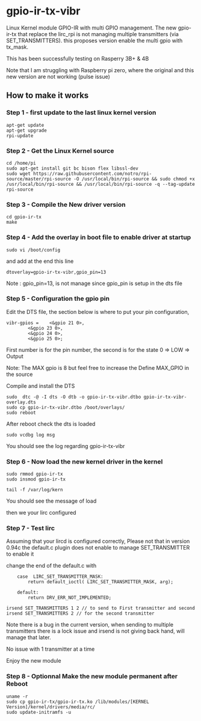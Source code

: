 # gpio-ir-tx-vibr
Linux Kernel module GPIO-IR with multi GPIO management.
The new gpio-ir-tx that replace the lirc_rpi is not managing multiple transmitters (via SET_TRANSMITTERS). this proposes version enable the multi gpio with tx_mask.

This has been successfully testing on
Rasperry 3B+ & 4B

Note that I am struggling with Raspberry pi zero, where the original and this new version are not working (pulse issue)

## How to make it works

### Step 1 - first update to the last linux kernel version
```
apt-get update
apt-get upgrade
rpi-update
```

### Step 2 - Get the Linux  Kernel source
```
cd /home/pi
sudo apt-get install git bc bison flex libssl-dev
sudo wget https://raw.githubusercontent.com/notro/rpi-source/master/rpi-source -O /usr/local/bin/rpi-source && sudo chmod +x /usr/local/bin/rpi-source && /usr/local/bin/rpi-source -q --tag-update
rpi-source
```

### Step 3 - Compile the New driver version
```
cd gpio-ir-tx
make
```

### Step 4 - Add the overlay in boot file to enable driver at startup
```
sudo vi /boot/config
```
and add at the end this line
```
dtoverlay=gpio-ir-tx-vibr,gpio_pin=13
```
Note : gpio_pin=13, is not manage since gpio_pin is setup in the dts file 

### Step 5 - Configuration the gpio pin

Edit the DTS file, the section below is where to put your pin configuration,
```
vibr-gpios = 	<&gpio 21 0>,
		<&gpio 23 0>,
		<&gpio 24 0>,
		<&gpio 25 0>;
```              
First number is for the pin number, the second is for the state 0 => LOW => Output

Note: The MAX gpio is 8 but feel free to increase the Define MAX_GPIO in the source

Compile and install the DTS 
```
sudo  dtc -@ -I dts -O dtb -o gpio-ir-tx-vibr.dtbo gpio-ir-tx-vibr-overlay.dts
sudo cp gpio-ir-tx-vibr.dtbo /boot/overlays/
sudo reboot 
```

After reboot check the dts is loaded
```
sudo vcdbg log msg
```
You should see the log regarding gpio-ir-tx-vibr



### Step 6 - Now load the new kernel driver in the kernel 
```
sudo rmmod gpio-ir-tx
sudo insmod gpio-ir-tx

tail -f /var/log/kern
```
You should see the message of load


then we your lirc configured

### Step 7 - Test lirc

Assuming that your lircd is configured correctly, 
Please not that in version 0.94c the default.c plugin does not enable to manage SET_TRANSMITTER
to enable it 

change the end of the default.c
with 
```
	case  LIRC_SET_TRANSMITTER_MASK:
		return default_ioctl( LIRC_SET_TRANSMITTER_MASK, arg);

	default:
		return DRV_ERR_NOT_IMPLEMENTED;

```

 
```
irsend SET_TRANSMITTERS 1 2 // to send to First transmitter and second
irsend SET_TRANSMITTERS 2 // for the second transmitter
```
Note there is a bug in the current version, when sending to multiple transmitters there is a lock issue and irsend is not giving back hand, will manage that later.

No issue with 1 transmitter at a time

Enjoy the new module

### Step 8 - Optionnal Make the new module permanent after Reboot

```
uname -r
sudo cp gpio-ir-tx/gpio-ir-tx.ko /lib/modules/[KERNEL Version]/kernel/drivers/media/rc/
sudo update-initramfs -u
```



